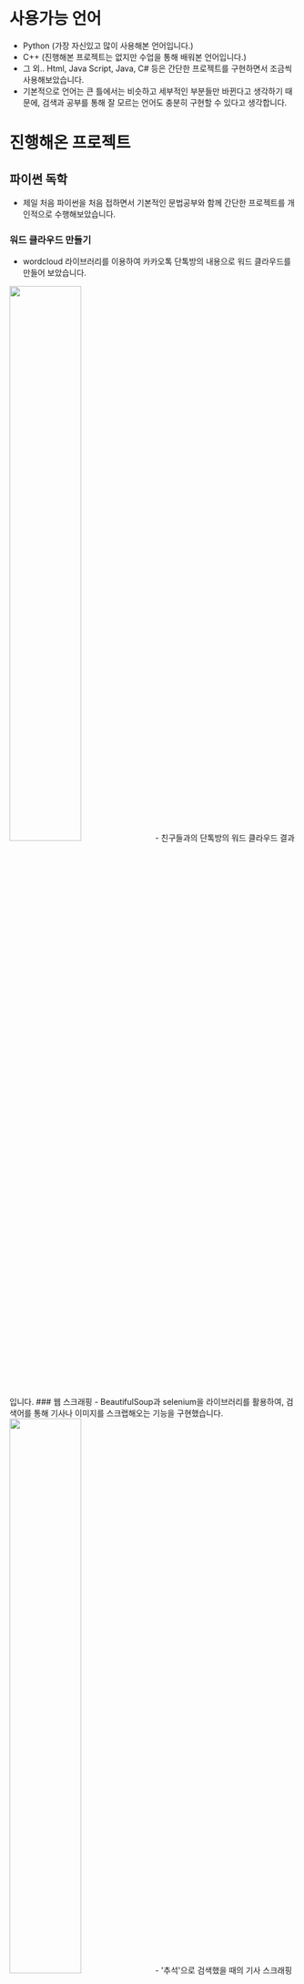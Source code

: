 # 사용가능 언어
- Python (가장 자신있고 많이 사용해본 언어입니다.)
- C++ (진행해본 프로젝트는 없지만 수업을 통해 배워본 언어입니다.)
- 그 외.. Html, Java Script, Java, C# 등은 간단한 프로젝트를 구현하면서 조금씩 사용해보았습니다.
- 기본적으로 언어는 큰 틀에서는 비슷하고 세부적인 부분들만 바뀐다고 생각하기 때문에, 검색과 공부를 통해 잘 모르는 언어도 충분히 구현할 수 있다고 생각합니다.

# 진행해온 프로젝트

## 파이썬 독학
- 제일 처음 파이썬을 처음 접하면서 기본적인 문법공부와 함께 간단한 프로젝트를 개인적으로 수행해보았습니다.
### 워드 클라우드 만들기  
- wordcloud 라이브러리를 이용하여 카카오톡 단톡방의 내용으로 워드 클라우드를 만들어 보았습니다.  
<img src="https://user-images.githubusercontent.com/76936390/182305686-d5e49014-dacc-4576-9429-5fa910ae90a1.png" width="50%" height="50%">  
- 친구들과의 단톡방의 워드 클라우드 결과입니다.  
### 웹 스크래핑
- BeautifulSoup과 selenium을 라이브러리를 활용하여, 검색어를 통해 기사나 이미지를 스크랩해오는 기능을 구현했습니다.
<img src="https://user-images.githubusercontent.com/76936390/182307303-8bb5661c-219b-43a1-a901-20e9052a2ff1.PNG" width="50%">  
- '추석'으로 검색했을 때의 기사 스크래핑 결과입니다.

## 아두이노와 라즈베리파이를 통한 각종 센서 제어 프로그램 작성
